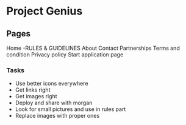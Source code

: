 # Project Genius

## Pages
Home
  -RULES & GUIDELINES
About
Contact
Partnerships
Terms and condition
Privacy policy
Start application page

### Tasks
- Use better icons everywhere
- Get links right
- Get images right
- Deploy and share with morgan
- Look for small pictures and use in rules part
- Replace images with proper ones

